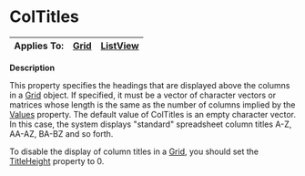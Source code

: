 




<h1 class="heading"><span class="name">ColTitles</span></h1>

| Applies To: | [Grid](./grid.md) | [ListView](./listview.md) |
| --- | --- | ---  |


**Description**


This property specifies the headings that are displayed above the columns in a [Grid](./grid.md) object. If specified, it must be a vector of character vectors or matrices whose length is the same as the number of columns implied by the [Values](Values.htm) property. The default value of ColTitles is an empty character vector. In this case, the system displays "standard" spreadsheet column titles A-Z, AA-AZ, BA-BZ and so forth.


To disable the display of column titles in a [Grid](./grid.md), you should set the [TitleHeight](TitleHeight.htm) property to 0.



